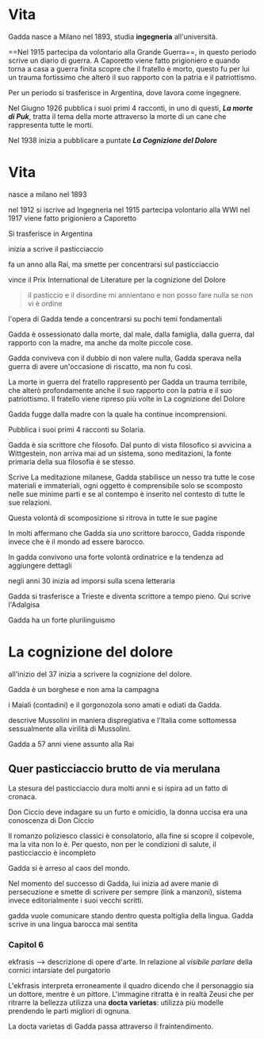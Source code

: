 # Vita
Gadda nasce a Milano nel 1893, studia **ingegneria** all'università.

==Nel 1915 partecipa da volontario alla Grande Guerra==, in questo periodo scrive un diario di guerra.
A Caporetto viene fatto prigioniero e quando torna a casa a guerra finita scopre che il fratello è morto, questo fu per lui un trauma fortissimo che alterò il suo rapporto con la patria e il patriottismo.

Per un periodo si trasferisce in Argentina, dove lavora come ingegnere.

Nel Giugno 1926 pubblica i suoi primi 4 racconti, in uno di questi, _**La morte di Puk**_, tratta il tema della morte attraverso la morte di un cane che rappresenta tutte le morti.

Nel 1938 inizia a pubblicare a puntate _**La Cognizione del Dolore**_

# Vita
nasce a milano nel 1893

nel 1912 si iscrive ad Ingegneria
nel 1915 partecipa volontario alla WWI
nel 1917 viene fatto prigioniero a Caporetto

Si trasferisce in Argentina


inizia a scrive il pasticciaccio

fa un anno alla Rai, ma smette per concentrarsi sul pasticciaccio

vince il Prix International de Literature per la cognizione del Dolore

> il pasticcio e il disordine mi annientano e non posso fare nulla se non vi è ordine

l'opera di Gadda tende a concentrarsi su pochi temi fondamentali

Gadda è ossessionato dalla morte, dal male, dalla famiglia, dalla guerra, dal rapporto con la madre, ma anche da molte piccole cose.

Gadda conviveva con il dubbio di non valere nulla, Gadda sperava nella guerra di avere un'occasione di riscatto, ma non fu così.

La morte in guerra del fratello rappresentò per Gadda un trauma terribile, che alterò profondamente anche il suo rapporto con la patria e il suo patriottismo.
Il fratello viene ripreso più volte in La cognizione del Dolore

Gadda fugge dalla madre con la quale ha continue incomprensioni.

Pubblica i suoi primi 4 racconti su Solaria. 

Gadda è sia scrittore che filosofo. Dal punto di vista filosofico si avvicina a Wittgestein, non arriva mai ad un sistema, sono meditazioni, la fonte primaria della sua filosofia è se stesso.

Scrive La meditazione milanese, Gadda stabilisce un nesso tra tutte le cose materiali e immateriali, ogni oggetto è comprensibile solo se scomposto nelle sue minime parti e se al contempo è inserito nel contesto di tutte le sue relazioni.

Questa volontà di scomposizione si ritrova in tutte le sue pagine

In molti affermano che Gadda sia uno scrittore barocco, Gadda risponde invece che è il mondo ad essere barocco.

In gadda convivono una forte volontà ordinatrice e la tendenza ad aggiungere dettagli

negli anni 30 inizia ad imporsi sulla scena letteraria

Gadda si trasferisce a Trieste e diventa scrittore a tempo pieno. Qui scrive l'Adalgisa

Gadda ha un forte plurilinguismo


# La cognizione del dolore
all'inizio del 37 inizia a scrivere la cognizione del dolore.

Gadda è un borghese e non ama la campagna

i Maiali (contadini) e il gorgonozola sono amati e odiati da Gadda.

descrive Mussolini in maniera dispregiativa e l'Italia come sottomessa sessualmente alla virilità di Mussolini.

Gadda a 57 anni viene assunto alla Rai

## Quer pasticciaccio brutto de via merulana
La stesura del pasticciaccio dura molti anni e si ispira ad un fatto di cronaca.

Don Ciccio deve indagare su un furto e omicidio, la donna uccisa era una conoscenza di Don Ciccio

Il romanzo poliziesco classici è consolatorio, alla fine si scopre il colpevole, ma la vita non lo è. Per questo, non per le condizioni di salute, il pasticciaccio è incompleto

Gadda si è arreso al caos del mondo.

Nel momento del successo di Gadda, lui inizia ad avere manie di persecuzione e smette di scrivere per sempre (link a manzoni), sistema invece editorialmente i suoi vecchi scritti.

gadda vuole comunicare stando dentro questa poltiglia della lingua. Gadda scrive in una lingua barocca mai sentita

### Capitol 6
ekfrasis --> descrizione di opere d'arte. In relazione al *visibile parlare* della cornici intarsiate del purgatorio

L'ekfrasis interpreta erroneamente il quadro dicendo che il personaggio sia un dottore, mentre è un pittore.
L'immagine ritratta è in realtà Zeusi che per ritrarre la bellezza utilizza una **docta varietas**: utilizza più modelle prendendo le parti migliori di ognuna.

La docta varietas di Gadda passa attraverso il fraintendimento.